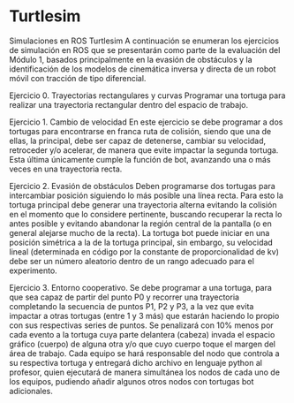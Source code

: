 # Turtlesim
Simulaciones en ROS Turtlesim
A continuación se enumeran los ejercicios de simulación en ROS que se presentarán como parte de la evaluación del Módulo 1, basados principalmente en la evasión de obstáculos y la identificación de los modelos de cinemática inversa y directa de un robot móvil con tracción de tipo diferencial.

Ejercicio 0. Trayectorias rectangulares y curvas
Programar una tortuga para realizar una trayectoria rectangular dentro del espacio de trabajo.

Ejercicio 1. Cambio de velocidad
En este ejercicio se debe programar a dos tortugas para encontrarse en franca ruta de colisión, siendo que una de ellas, la principal, debe ser capaz de detenerse, cambiar su velocidad, retroceder y/o acelerar, de manera que evite impactar la segunda tortuga. Esta última únicamente cumple la función de bot, avanzando una o más veces en una trayectoria recta.

Ejercicio 2. Evasión de obstáculos
Deben programarse dos tortugas para intercambiar posición siguiendo lo más posible una línea recta. Para esto la tortuga principal debe generar una trayectoria alterna evitando la colisión en el momento que lo considere pertinente, buscando recuperar la recta lo antes posible y evitando abandonar la región central de la pantalla (o en general alejarse mucho de la recta). La tortuga bot puede iniciar en una posición simétrica a la de la tortuga principal, sin embargo, su velocidad lineal (determinada en código por la constante de proporcionalidad de kv) debe ser un número aleatorio dentro de un rango adecuado para el experimento.

Ejercicio 3. Entorno cooperativo. 
Se debe programar a una tortuga, para que sea capaz de partir del punto P0 y recorrer una trayectoria completando la secuencia de puntos P1, P2 y P3, a la vez que evita impactar a otras tortugas (entre 1 y 3 más) que estarán haciendo lo propio con sus respectivas series de puntos. Se penalizará con 10% menos por cada evento a la tortuga cuya parte delantera (cabeza) invada el espacio gráfico (cuerpo) de alguna otra y/o que cuyo cuerpo toque el margen del área de trabajo. Cada equipo se hará responsable del nodo que controla a su respectiva tortuga y entregará dicho archivo en lenguaje python al profesor, quien ejecutará de manera simultánea los nodos de cada uno de los equipos, pudiendo añadir algunos otros nodos con tortugas bot adicionales.

